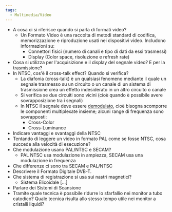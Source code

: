 ```yaml
---
tags:
  - Multimedia/Video
---
```

- A cosa ci si riferisce quando si parla di formati video?
	- Un Formato Video è una raccolta di metodi standard di codifica, memorizzazione e riproduzione usati nei dispositivi video.
	  Includono informazioni su:
		- Connettori fisici (numero di canali e tipo di dati da essi trasmessi)
		- Display (Color space, risoluzione e refresh rate)
- Cosa si utilizza per l'acquisizione e il display del segnale video? E per la trasmissione?
- In NTSC, cos'è il cross-talk effect? Quando si verifica?
	- La diafonia (cross-talk) è un qualsiasi fenomeno mediante il quale un segnale trasmesso su un circuito o un canale di un sistema di trasmissione crea un effetto indesiderato in un altro circuito o canale
	- Si verifica se due circuiti sono vicini (cioè quando è possibile avere sovrapposizione tra i segnali)
	- In NTSC il segnale deve essere <ins>demodulato</ins>, cioè bisogna scomporre le componenti multiplexate insieme; alcuni range di frequenza sono sovrapposti:
		- Cross-Color
		- Cross-Luminance
- Indicare vantaggi e svantaggi della NTSC
- Tentando di leggere un video in formato PAL come se fosse NTSC, cosa succede alla velocità di esecuzione?
- Che modulazione usano PAL/NTSC e SECAM?
	- PAL NTSC usa modulazione in ampiezza, SECAM usa una modulazione in frequenza
- Che differenze ci sono tra SECAM e PAL/NTSC
- Descrivere il Formato Digitale DVB-T.
- Che sistema di registrazione si usa sui nastri magnetici?
	- Sistema Elicoidale \[...]
- Parlare dei Sistemi di Scansione
- Tramite quale tecnica è possibile ridurre lo sfarfallio nei monitor a tubo catodico? Quale tecnica risulta allo stesso tempo utile nei monitor a cristalli liquidi?